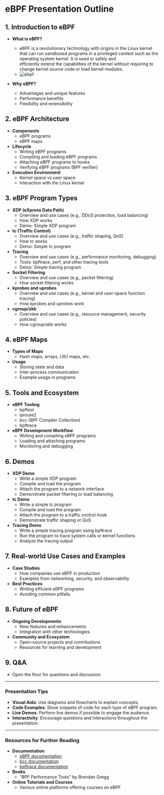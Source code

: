 # eBPF Presentation Outline

## 1. Introduction to eBPF
- **What is eBPF?**
  - eBPF is a revolutionary technology with origins in the Linux kernel that can run sandboxed programs in a privileged context such as the operating system kernel. It is used to safely and   
    efficiently extend the capabilities of the kernel without requiring to change kernel source code or load kernel modules.
  - ![ebpf](../ebpf.webp)
  
- **Why eBPF?**
  - Advantages and unique features
  - Performance benefits
  - Flexibility and extensibility

## 2. eBPF Architecture
- **Components**
  - eBPF programs
  - eBPF maps
- **Lifecycle**
  - Writing eBPF programs
  - Compiling and loading eBPF programs
  - Attaching eBPF programs to hooks
  - Verifying eBPF programs (BPF verifier)
- **Execution Environment**
  - Kernel space vs user space
  - Interaction with the Linux kernel

## 3. eBPF Program Types
- **XDP (eXpress Data Path)**
  - Overview and use cases (e.g., DDoS protection, load balancing)
  - How XDP works
  - Demo: Simple XDP program
- **tc (Traffic Control)**
  - Overview and use cases (e.g., traffic shaping, QoS)
  - How tc works
  - Demo: Simple tc program
- **Tracing**
  - Overview and use cases (e.g., performance monitoring, debugging)
  - Tools: bpftrace, perf, and other tracing tools
  - Demo: Simple tracing program
- **Socket Filtering**
  - Overview and use cases (e.g., packet filtering)
  - How socket filtering works
- **kprobes and uprobes**
  - Overview and use cases (e.g., kernel and user-space function tracing)
  - How kprobes and uprobes work
- **cgroup/skb**
  - Overview and use cases (e.g., resource management, security policies)
  - How cgroup/skb works

## 4. eBPF Maps
- **Types of Maps**
  - Hash maps, arrays, LRU maps, etc.
- **Usage**
  - Storing state and data
  - Inter-process communication
  - Example usage in programs

## 5. Tools and Ecosystem
- **eBPF Tooling**
  - bpftool
  - iproute2
  - bcc (BPF Compiler Collection)
  - bpftrace
- **eBPF Development Workflow**
  - Writing and compiling eBPF programs
  - Loading and attaching programs
  - Monitoring and debugging

## 6. Demos
- **XDP Demo**
  - Write a simple XDP program
  - Compile and load the program
  - Attach the program to a network interface
  - Demonstrate packet filtering or load balancing
- **tc Demo**
  - Write a simple tc program
  - Compile and load the program
  - Attach the program to a traffic control hook
  - Demonstrate traffic shaping or QoS
- **Tracing Demo**
  - Write a simple tracing program using bpftrace
  - Run the program to trace system calls or kernel functions
  - Analyze the tracing output

## 7. Real-world Use Cases and Examples
- **Case Studies**
  - How companies use eBPF in production
  - Examples from networking, security, and observability
- **Best Practices**
  - Writing efficient eBPF programs
  - Avoiding common pitfalls

## 8. Future of eBPF
- **Ongoing Developments**
  - New features and enhancements
  - Integration with other technologies
- **Community and Ecosystem**
  - Open-source projects and contributions
  - Resources for learning and development

## 9. Q&A
- Open the floor for questions and discussion

---

### Presentation Tips
- **Visual Aids**: Use diagrams and flowcharts to explain concepts.
- **Code Examples**: Show snippets of code for each type of eBPF program.
- **Live Demos**: Perform live demos if possible to engage the audience.
- **Interactivity**: Encourage questions and interactions throughout the presentation.

---

### Resources for Further Reading
- **Documentation**
  - [eBPF documentation](https://ebpf.io/what-is-ebpf/)
  - [bcc documentation](https://github.com/iovisor/bcc)
  - [bpftrace documentation](https://github.com/iovisor/bpftrace)
- **Books**
  - "BPF Performance Tools" by Brendan Gregg
- **Online Tutorials and Courses**
  - Various online platforms offering courses on eBPF
